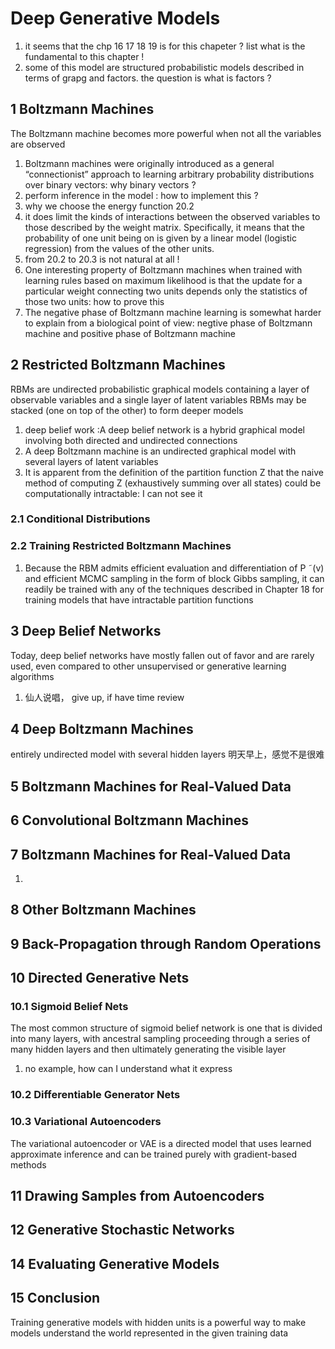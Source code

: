 # Deep Generative Models
1. it seems that the chp 16 17 18 19 is for this chapeter ? list what is the fundamental to this chapter !
2. some of this model are structured probabilistic models described in terms of grapg and factors. the question is what is factors ?

## 1 Boltzmann Machines
The Boltzmann machine becomes more powerful when not all the variables are observed
1. Boltzmann machines were originally introduced as a general “connectionist” approach to learning arbitrary probability distributions over binary vectors: why binary vectors ?
2. perform inference in the model : how to implement this ?
3.  why we choose the energy function 20.2
4. it does limit the kinds of interactions between the observed variables to those described by the weight matrix. Specifically, it means that the probability of one unit being on is given by a linear model (logistic regression) from the values of the other units.
5. from 20.2 to 20.3 is not natural at all !
6. One interesting property of Boltzmann machines when trained with learning rules based on maximum likelihood is that the update for a particular weight connecting two units depends only the statistics of those two units: how to prove this
7. The negative phase of Boltzmann machine learning is somewhat harder to explain from a biological point of view: negtive phase of Boltzmann machine and positive phase of Boltzmann machine

## 2 Restricted Boltzmann Machines
RBMs are undirected probabilistic graphical models containing a layer of observable variables and a single layer of latent variables
RBMs may be stacked (one on top of the other) to form deeper models
1. deep belief work :A deep belief network is a hybrid graphical model involving both directed and undirected connections
2. A deep Boltzmann machine is an undirected graphical model with several layers of latent variables
3. It is apparent from the definition of the partition function Z that the naive method of computing Z (exhaustively summing over all states) could be computationally intractable: I can not see it

### 2.1 Conditional Distributions

### 2.2 Training Restricted Boltzmann Machines
1. Because the RBM admits efficient evaluation and differentiation of P ˜(v) and efficient MCMC sampling in the form of block Gibbs sampling, it can readily be trained with any of the techniques described in Chapter 18 for training models that have intractable partition functions

## 3 Deep Belief Networks
Today, deep belief networks have mostly fallen out of favor and are rarely used, even compared to other unsupervised or generative learning algorithms
1. 仙人说唱， give up, if have time review

## 4 Deep Boltzmann Machines
entirely undirected model with several hidden layers
明天早上，感觉不是很难

## 5 Boltzmann Machines for Real-Valued Data
## 6 Convolutional Boltzmann Machines

## 7 Boltzmann Machines for Real-Valued Data
1.

## 8 Other Boltzmann Machines

## 9 Back-Propagation through Random Operations

## 10 Directed Generative Nets
### 10.1 Sigmoid Belief Nets
The most common structure of sigmoid belief network is one that is divided into many layers, with ancestral sampling proceeding through a series of many hidden layers and then ultimately generating the visible layer
1. no example, how can I understand what it express
### 10.2 Differentiable Generator Nets

### 10.3 Variational Autoencoders
The variational autoencoder or VAE is a directed model that uses learned approximate inference and can be trained purely with gradient-based methods

## 11 Drawing Samples from Autoencoders

## 12 Generative Stochastic Networks

## 14 Evaluating Generative Models

## 15 Conclusion
Training generative models with hidden units is a powerful way to make models understand the world represented in the given training data

